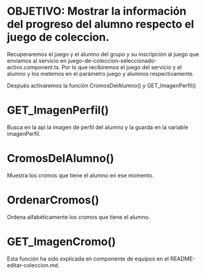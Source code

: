 # OBJETIVO: Mostrar la información del progreso del alumno respecto el juego de coleccion.

<!-- alumno-seleccionado-juego-de-coleccion.component.ts -->

Recuperaremos el juego y el alumno del grupo y su inscripción al juego que enviamos al servicio en  juego-de-coleccion-seleccionado-activo.component.ts. Por lo que recibiremos el juego del servicio y el alumno y los metemos en el parámetro juego y alumnos respectivamente. 

Después activaremos la función CromosDelAlumno() y GET_ImagenPerfil()

# GET_ImagenPerfil()

Busca en la api la imagen de perfil del alumno y la guarda en la variable imagenPerfil.

# CromosDelAlumno()

Muestra los cromos que tiene el alumno en ese momento.

# OrdenarCromos()

Ordena alfabéticamente los cromos que tiene el alumno.

# GET_ImagenCromo()

Esta función ha sido explicada en componente de equipos en el README-editar-coleccion.md.
